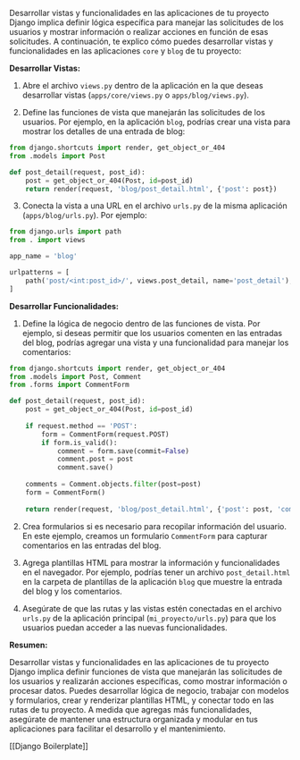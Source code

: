 Desarrollar vistas y funcionalidades en las aplicaciones de tu proyecto Django implica definir lógica específica para manejar las solicitudes de los usuarios y mostrar información o realizar acciones en función de esas solicitudes. A continuación, te explico cómo puedes desarrollar vistas y funcionalidades en las aplicaciones `core` y `blog` de tu proyecto:

**Desarrollar Vistas:**

1. Abre el archivo `views.py` dentro de la aplicación en la que deseas desarrollar vistas (`apps/core/views.py` o `apps/blog/views.py`).

2. Define las funciones de vista que manejarán las solicitudes de los usuarios. Por ejemplo, en la aplicación `blog`, podrías crear una vista para mostrar los detalles de una entrada de blog:

```python
from django.shortcuts import render, get_object_or_404
from .models import Post

def post_detail(request, post_id):
    post = get_object_or_404(Post, id=post_id)
    return render(request, 'blog/post_detail.html', {'post': post})
```

3. Conecta la vista a una URL en el archivo `urls.py` de la misma aplicación (`apps/blog/urls.py`). Por ejemplo:

```python
from django.urls import path
from . import views

app_name = 'blog'

urlpatterns = [
    path('post/<int:post_id>/', views.post_detail, name='post_detail'),
]
```

**Desarrollar Funcionalidades:**

1. Define la lógica de negocio dentro de las funciones de vista. Por ejemplo, si deseas permitir que los usuarios comenten en las entradas del blog, podrías agregar una vista y una funcionalidad para manejar los comentarios:

```python
from django.shortcuts import render, get_object_or_404
from .models import Post, Comment
from .forms import CommentForm

def post_detail(request, post_id):
    post = get_object_or_404(Post, id=post_id)
    
    if request.method == 'POST':
        form = CommentForm(request.POST)
        if form.is_valid():
            comment = form.save(commit=False)
            comment.post = post
            comment.save()
    
    comments = Comment.objects.filter(post=post)
    form = CommentForm()
    
    return render(request, 'blog/post_detail.html', {'post': post, 'comments': comments, 'form': form})
```

2. Crea formularios si es necesario para recopilar información del usuario. En este ejemplo, creamos un formulario `CommentForm` para capturar comentarios en las entradas del blog.

3. Agrega plantillas HTML para mostrar la información y funcionalidades en el navegador. Por ejemplo, podrías tener un archivo `post_detail.html` en la carpeta de plantillas de la aplicación `blog` que muestre la entrada del blog y los comentarios.

4. Asegúrate de que las rutas y las vistas estén conectadas en el archivo `urls.py` de la aplicación principal (`mi_proyecto/urls.py`) para que los usuarios puedan acceder a las nuevas funcionalidades.

**Resumen:**

Desarrollar vistas y funcionalidades en las aplicaciones de tu proyecto Django implica definir funciones de vista que manejarán las solicitudes de los usuarios y realizarán acciones específicas, como mostrar información o procesar datos. Puedes desarrollar lógica de negocio, trabajar con modelos y formularios, crear y renderizar plantillas HTML, y conectar todo en las rutas de tu proyecto. A medida que agregas más funcionalidades, asegúrate de mantener una estructura organizada y modular en tus aplicaciones para facilitar el desarrollo y el mantenimiento.

[[Django Boilerplate]]
